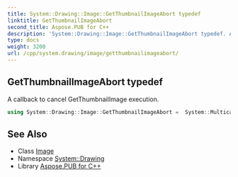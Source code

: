 ```yaml
---
title: System::Drawing::Image::GetThumbnailImageAbort typedef
linktitle: GetThumbnailImageAbort
second_title: Aspose.PUB for C++
description: 'System::Drawing::Image::GetThumbnailImageAbort typedef. A callback to cancel GetThumbnailImage execution in C++.'
type: docs
weight: 3200
url: /cpp/system.drawing/image/getthumbnailimageabort/
---
```

## GetThumbnailImageAbort typedef


A callback to cancel GetThumbnailImage execution.

```cpp
using System::Drawing::Image::GetThumbnailImageAbort =  System::MulticastDelegate<bool()>
```

## See Also

* Class [Image](../)
* Namespace [System::Drawing](../../)
* Library [Aspose.PUB for C++](../../../)
